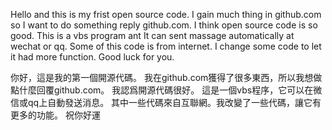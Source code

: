 Hello and this is my frist open source code.
I gain much thing in github.com so I want to do something reply github.com.
I think open source code is so good.
This is a vbs program ant It can sent massage automatically at wechat or qq.
Some of this code is from internet. I change some code to let it had more function.
Good luck for you.



你好，這是我的第一個開源代碼。
我在github.com獲得了很多東西，所以我想做點什麼回覆github.com。
我認爲開源代碼很好。
這是一個vbs程序，它可以在微信或qq上自動發送消息。
其中一些代碼來自互聯網。我改變了一些代碼，讓它有更多的功能。
祝你好運
